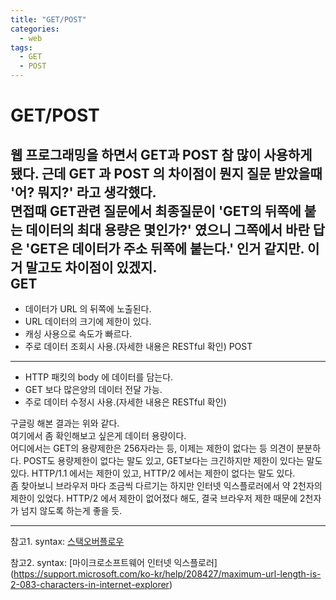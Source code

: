 ```yaml
---
title: "GET/POST​"
categories:
  - web
tags:
  - GET
  - POST
---
```


GET/POST
=========
웹 프로그래밍을 하면서 GET과 POST 참 많이 사용하게 됐다. 근데 GET 과 POST 의 차이점이 뭔지 질문 받았을때 '어? 뭐지?' 라고 생각했다.  
면접때 GET관련 질문에서 최종질문이 'GET의 뒤쪽에 붙는 데이터의 최대 용량은 몇인가?' 였으니 그쪽에서 바란 답은 'GET은 데이터가 주소 뒤쪽에 붙는다.' 인거 같지만. 이거 말고도 차이점이 있겠지.  
GET
----
* 데이터가 URL 의 뒤쪽에 노출된다.
* URL 데이터의 크기에 제한이 있다.
* 캐싱 사용으로 속도가 빠르다.
* 주로 데이터 조회시 사용.(자세한 내용은 RESTful 확인)
POST
----
* HTTP 패킷의 body 에 데이터를 담는다.
* GET 보다 많은양의 데이터 전달 가능.
* 주로 데이터 수정시 사용.(자세한 내용은 RESTful 확인)
  
구글링 해본 결과는 위와 같다.  
여기에서 좀 확인해보고 싶은게 데이터 용량이다.  
어디에서는 GET의 용량제한은 256자라는 등, 이제는 제한이 없다는 등 의견이 분분하다. POST도 용량제한이 없다는 말도 있고, GET보다는 크긴하지만 제한이 있다는 말도 있다. HTTP/1.1 에서는 제한이 있고, HTTP/2 에서는 제한이 없다는 말도 있다.  
좀 찾아보니 브라우저 마다 조금씩 다르기는 하지만 인터넷 익스플로러에서 약 2천자의 제한이 있었다.
HTTP/2 에서 제한이 없어졌다 해도, 결국 브라우저 제한 때문에 2천자가 넘지 않도록 하는게 좋을 듯.  
- - -
참고1. syntax: [스택오버플로우](https://stackoverflow.com/questions/417142/what-is-the-maximum-length-of-a-url-in-different-browsers/417184#417184)

참고2. syntax: [마이크로소프트웨어 인터넷 익스플로러] (https://support.microsoft.com/ko-kr/help/208427/maximum-url-length-is-2-083-characters-in-internet-explorer)
